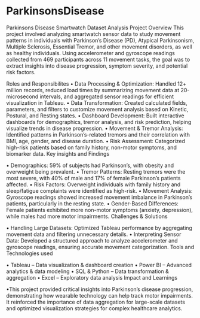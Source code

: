 # ParkinsonsDisease

Parkinsons Disease Smartwatch Dataset Analysis
Project Overview
This project involved analyzing smartwatch sensor data to study movement patterns in individuals with Parkinson’s Disease (PD), Atypical Parkinsonism, Multiple Sclerosis, Essential Tremor, and other movement disorders, as well as healthy individuals. Using accelerometer and gyroscope readings collected from 469 participants across 11 movement tasks, the goal was to extract insights into disease progression, symptom severity, and potential risk factors.

Roles and Responsibilites
• Data Processing & Optimization: Handled 12+ million records, reduced load times by summarizing movement data at 20-microsecond intervals, and aggregated sensor readings for efficient visualization in Tableau.
• Data Transformation: Created calculated fields, parameters, and filters to customize movement analysis based on Kinetic, Postural, and Resting states.
• Dashboard Development: Built interactive dashboards for demographics, tremor analysis, and risk prediction, helping visualize trends in disease progression.
• Movement & Tremor Analysis: Identified patterns in Parkinson’s-related tremors and their correlation with BMI, age, gender, and disease duration.
• Risk Assessment: Categorized high-risk patients based on family history, non-motor symptoms, and biomarker data.
Key insights and Findings

• Demographics: 59% of subjects had Parkinson’s, with obesity and overweight being prevalent.
• Tremor Patterns: Resting tremors were the most severe, with 40% of male and 17% of female Parkinson’s patients affected.
• Risk Factors: Overweight individuals with family history and sleep/fatigue complaints were identified as high-risk.
• Movement Analysis: Gyroscope readings showed increased movement imbalance in Parkinson’s patients, particularly in the resting state.
• Gender-Based Differences: Female patients exhibited more non-motor symptoms (anxiety, depression), while males had more motor impairments.
Challenges & Solutions

• Handling Large Datasets: Optimized Tableau performance by aggregating movement data and filtering unnecessary details.
• Interpreting Sensor Data: Developed a structured approach to analyze accelerometer and gyroscope readings, ensuring accurate movement categorization.
Tools and Technologies used

• Tableau – Data visualization & dashboard creation
• Power BI – Advanced analytics & data modeling
• SQL & Python – Data transformation & aggregation
• Excel – Exploratory data analysis
Impact and Learnings

•This project provided critical insights into Parkinson’s disease progression, demonstrating how wearable technology can help track motor impairments. It reinforced the importance of data aggregation for large-scale datasets and optimized visualization strategies for complex healthcare analytics.
